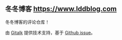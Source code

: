 ## 冬冬博客 <https://www.lddblog.com>

冬冬博客的评论仓库！

由 [Gitalk](https://github.com/gitalk/gitalk) 提供技术支持，基于 [Github issue](https://github.com/lddtime/lddblog/issues)。 

